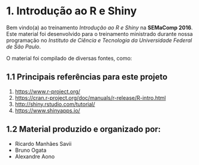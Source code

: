 # 1. Introdução ao R e Shiny

Bem vindo(a) ao treinamento *Introdução ao R e Shiny* na **SEMaComp 2016**. Este material foi desenvolvido para o treinamento ministrado durante nossa programação no *Instituto de Ciência e Tecnologia da Universidade Federal de São Paulo*.

O material foi compilado de diversas fontes, como:




## 1.1 Principais referências para este projeto
1. https://www.r-project.org/
1. https://cran.r-project.org/doc/manuals/r-release/R-intro.html
1. http://shiny.rstudio.com/tutorial/
1. https://www.shinyapps.io/

## 1.2 Material produzido e organizado por:

* Ricardo Manhães Savii
* Bruno Ogata
* Alexandre Aono